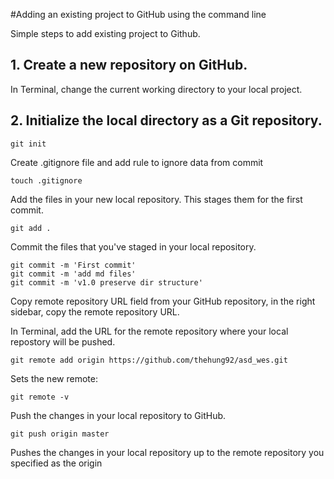 #Adding an existing project to GitHub using the command line

Simple steps to add existing project to Github.

## 1. Create a new repository on GitHub.
In Terminal, change the current working directory to your local project.

## 2. Initialize the local directory as a Git repository.

	git init

Create .gitignore file and add rule to ignore data from commit

    touch .gitignore

Add the files in your new local repository. This stages them for the first commit.

	git add .

Commit the files that you've staged in your local repository.

	git commit -m 'First commit'
    git commit -m 'add md files'
    git commit -m 'v1.0 preserve dir structure'



Copy remote repository URL field from your GitHub repository, in the right sidebar, copy the remote repository URL.

In Terminal, add the URL for the remote repository where your local repostory will be pushed.

	git remote add origin https://github.com/thehung92/asd_wes.git
	
Sets the new remote:
	
	git remote -v

Push the changes in your local repository to GitHub.

	git push origin master

Pushes the changes in your local repository up to the remote repository you specified as the origin